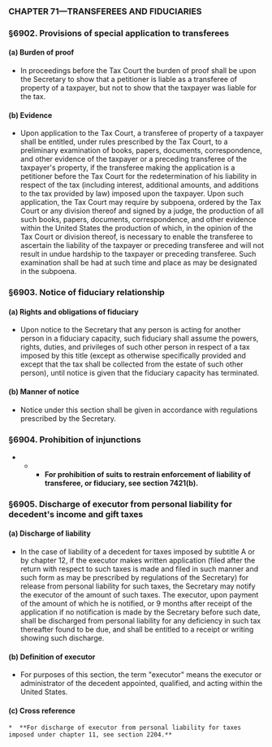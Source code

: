 ### **CHAPTER 71—TRANSFEREES AND FIDUCIARIES**

### §6902. Provisions of special application to transferees
#### (a) Burden of proof
* In proceedings before the Tax Court the burden of proof shall be upon the Secretary to show that a petitioner is liable as a transferee of property of a taxpayer, but not to show that the taxpayer was liable for the tax.

#### (b) Evidence
* Upon application to the Tax Court, a transferee of property of a taxpayer shall be entitled, under rules prescribed by the Tax Court, to a preliminary examination of books, papers, documents, correspondence, and other evidence of the taxpayer or a preceding transferee of the taxpayer's property, if the transferee making the application is a petitioner before the Tax Court for the redetermination of his liability in respect of the tax (including interest, additional amounts, and additions to the tax provided by law) imposed upon the taxpayer. Upon such application, the Tax Court may require by subpoena, ordered by the Tax Court or any division thereof and signed by a judge, the production of all such books, papers, documents, correspondence, and other evidence within the United States the production of which, in the opinion of the Tax Court or division thereof, is necessary to enable the transferee to ascertain the liability of the taxpayer or preceding transferee and will not result in undue hardship to the taxpayer or preceding transferee. Such examination shall be had at such time and place as may be designated in the subpoena.

### §6903. Notice of fiduciary relationship
#### (a) Rights and obligations of fiduciary
* Upon notice to the Secretary that any person is acting for another person in a fiduciary capacity, such fiduciary shall assume the powers, rights, duties, and privileges of such other person in respect of a tax imposed by this title (except as otherwise specifically provided and except that the tax shall be collected from the estate of such other person), until notice is given that the fiduciary capacity has terminated.

#### (b) Manner of notice
* Notice under this section shall be given in accordance with regulations prescribed by the Secretary.

### §6904. Prohibition of injunctions
* * * **For prohibition of suits to restrain enforcement of liability of transferee, or fiduciary, see section 7421(b).**

### §6905. Discharge of executor from personal liability for decedent's income and gift taxes
#### (a) Discharge of liability
* In the case of liability of a decedent for taxes imposed by subtitle A or by chapter 12, if the executor makes written application (filed after the return with respect to such taxes is made and filed in such manner and such form as may be prescribed by regulations of the Secretary) for release from personal liability for such taxes, the Secretary may notify the executor of the amount of such taxes. The executor, upon payment of the amount of which he is notified, or 9 months after receipt of the application if no notification is made by the Secretary before such date, shall be discharged from personal liability for any deficiency in such tax thereafter found to be due, and shall be entitled to a receipt or writing showing such discharge.

#### (b) Definition of executor
* For purposes of this section, the term "executor" means the executor or administrator of the decedent appointed, qualified, and acting within the United States.

#### (c) Cross reference
    *  **For discharge of executor from personal liability for taxes imposed under chapter 11, see section 2204.**